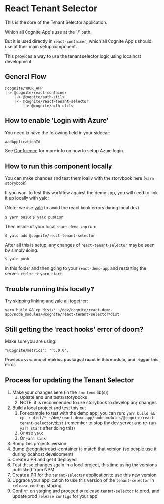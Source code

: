 # React Tenant Selector

This is the core of the Tenant Selector application.

Which all Cognite App's use at the '/' path.

But it is used directly in `react-container`, which all Cognite App's should use at their main setup component.

This provides a way to use the tenant selector logic using localhost development.

## General Flow

```
@cognite/YOUR_APP
|-> @cognite/react-container
    |-> @cognite/auth-utils
    |-> @cognite/react-tenant-selector
        |-> @cognite/auth-utils
```

## How to enable 'Login with Azure'

You need to have the following field in your sidecar:

`aadApplicationId`

See [Confulence](https://cognitedata.atlassian.net/wiki/spaces/AD/pages/2334818447/Enable+OIDC+Tokens+for+an+Application) for more info on how to setup Azure login.

## How to run this component locally

You can make changes and test them loally with the storybook here (`yarn storybook`)

If you want to test this workflow against the demo app, you will need to link it up locally with yalc:

(Note: we use [yalc](https://github.com/wclr/yalc#installation) to avoid the react hook errors during local dev)

`$ yarn build`
`$ yalc publish`

Then inside of your local `react-demo-app` run:

`$ yalc add @cognite/react-tenant-selector`

After all this is setup, any changes of `react-tenant-selector` may be seen by simply doing:

`$ yalc push`

in this folder and then going to your `react-demo-app` and restarting the server: `ctrl+c` -> `yarn start`

## Trouble running this locally?

Try skipping linking and yalc all together:

```
yarn build && cp dist/* ~/dev/cognite/react-demo-app/node_modules/@cognite/react-tenant-selector/dist
```

## Still getting the 'react hooks' error of doom?

Make sure you are using:

    "@cognite/metrics": "^1.0.0",

Previous versions of metrics packaged react in this module, and trigger this error.

## Process for updating the Tenant Selector

1. Make your changes here (in the `frontend` lib(s))
   1. Update and unit tests/storybooks
   2. NOTE: it is recommended to use storybook to develop any changes
2. Build a local project and test this out
   1. For example to test with the demo app, you can run:
      `yarn build && cp -r dist/* ~/dev/react-demo-app/node_modules/@cognite/react-tenant-selector/dist` (remember to stop the dev server and re-run `yarn start` after doing this)
   2. Or use `yalc`
   3. Or `yarn link`
3. Bump this projects version
4. Bump @cognite/react-container to match that version (so people use it during locahost development)
5. Create a PR and get it deployed
6. Test these changes again in a local project, this time using the versions published from NPM
7. Create a PR for the `tenant-selector` application to use this new version
8. Upgrade your application to use this version of the `tenant-selector` in `release-configs` staging
9. Confirm on staging and proceed to release `tenant-selector` to prod, and update prod `release-configs` for your app
